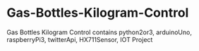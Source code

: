 # Gas-Bottles-Kilogram-Control
Gas Bottles Kilogram Control contains python2or3, arduinoUno, raspberryPi3, twitterApi, HX711Sensor, IOT Project
